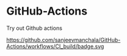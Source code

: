 # GitHub-Actions
Try out Github actions

https://github.com/sanjeevmanchala/GitHub-Actions/workflows/CI_build/badge.svg
